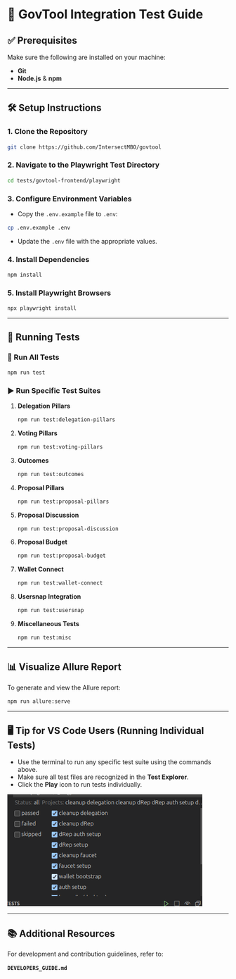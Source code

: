 # 🚀 GovTool Integration Test Guide

## ✅ Prerequisites

Make sure the following are installed on your machine:

- **Git**
- **Node.js** & **npm**

---

## 🛠️ Setup Instructions

### 1. Clone the Repository

```bash
git clone https://github.com/IntersectMBO/govtool
```

### 2. Navigate to the Playwright Test Directory

```bash
cd tests/govtool-frontend/playwright
```

### 3. Configure Environment Variables

- Copy the `.env.example` file to `.env`:

```bash
cp .env.example .env
```

- Update the `.env` file with the appropriate values.

### 4. Install Dependencies

```bash
npm install
```

### 5. Install Playwright Browsers

```bash
npx playwright install
```

---

## 🧪 Running Tests

### 🔁 Run All Tests

```bash
npm run test
```

### ▶️ Run Specific Test Suites

1. **Delegation Pillars**

   ```bash
   npm run test:delegation-pillars
   ```

2. **Voting Pillars**

   ```bash
   npm run test:voting-pillars
   ```

3. **Outcomes**

   ```bash
   npm run test:outcomes
   ```

4. **Proposal Pillars**

   ```bash
   npm run test:proposal-pillars
   ```

5. **Proposal Discussion**

   ```bash
   npm run test:proposal-discussion
   ```

6. **Proposal Budget**

   ```bash
   npm run test:proposal-budget
   ```

7. **Wallet Connect**

   ```bash
   npm run test:wallet-connect
   ```

8. **Usersnap Integration**

   ```bash
   npm run test:usersnap
   ```

9. **Miscellaneous Tests**

   ```bash
   npm run test:misc
   ```

---

## 📊 Visualize Allure Report

To generate and view the Allure report:

```bash
npm run allure:serve
```

---

## 🖥️ Tip for VS Code Users (Running Individual Tests)

- Use the terminal to run any specific test suite using the commands above.
- Make sure all test files are recognized in the **Test Explorer**.
- Click the **Play** icon to run tests individually.

![Test Runner Screenshot](image.png)

---

## 📚 Additional Resources

For development and contribution guidelines, refer to:

**`DEVELOPERS_GUIDE.md`**

